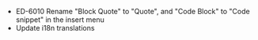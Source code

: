 - ED-6010 Rename "Block Quote" to "Quote", and "Code Block" to "Code snippet" in the insert menu
- Update i18n translations
